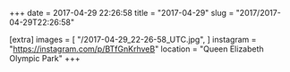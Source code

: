 +++
date = 2017-04-29 22:26:58
title = "2017-04-29"
slug = "2017/2017-04-29T22:26:58"

[extra]
images = [
    "/2017-04-29_22-26-58_UTC.jpg",
]
instagram = "https://instagram.com/p/BTfGnKrhveB"
location = "Queen Elizabeth Olympic Park"
+++

